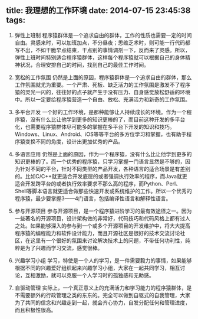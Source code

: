 title: 我理想的工作环境
date: 2014-07-15 23:45:38
tags:
---
1. 弹性上班制
程序猿群体是一个追求自由的群体，工作的性质也需要一定的时间自由。灵感来时，可以加班加点，不分昼夜；思维乏术时，则可能一行代码都写不出，不如干脆早点结束，干点别的事情调剂一下，反而来了灵感。所以，弹性上班时间特别适合程序猿群体，这样每个程序猿就可以根据自己的身体精神状况，合理安排自己的时间，找到自己的最佳工作时间。

2. 宽松的工作氛围
仍然是上面的原因，程序猿群体是一个追求自由的群体，那么工作氛围就尤为重要。一个严肃、死板、缺乏活力的工作氛围是激发不了程序猿的灵光一闪的，往往好的点子就产生于没有压力、自身感觉放松舒适的环境中。所以一定要给程序猿营造一个自由、放松、充满活力和新奇的工作氛围。

3. 多平台开发
一个好的工作环境，是那种能够让人持续成长的环境。作为一个程序猿，没有什么比让他学到更多的知识更棒的了，而目前这种开发的多平台化，也需要程序猿群体尽可能多的掌握在多平台下开发的知识和技巧。Windows、Linux、Android、iOS等等平台的多方位学习和掌握，也有助于程序猿变换不同的角度，设计出更加优秀的产品。

4. 多语言应用
仍然是上面的原因，作为一个程序猿，没有什么比让他学到更多的知识更棒的了。而一个优秀的程序猿，只学习掌握一门语言显然是不够的，因为针对不同的平台，针对不同类型的产品开发，各种语言的适合场景是有差别的。比如C/C++就更适合开发底层的或者强调执行效率的程序，而Java就更适合开发跨平台的或者执行效率要求不那么高的程序，而Python、Perl、Shell等脚本语言就更适合做那些快速开发或系统维护的工作。所以一个优秀的程序猿，最少要掌握3——4门语言，包括编译性语言和解释性语言。

5. 参与开源项目
参与开源项目，是一个程序猿进阶学习的最有效途径之一。因为一些著名的开源项目，设计架构做的非常好，代码技巧和代码风格上都有过人之处。如果能够深入的参与到一个或多个开源项目的开发维护中，将大大提高程序猿的编程能力和软件设计能力，而且开源社区是很好的技术交流讨论社区，在这里有一个很好的氛围来讨论解决技术上的问题，不带任何功利性，纯粹是为了兴趣而学习交流，感觉很棒。

6. 兴趣学习小组
学习，特使是一个人的学习，是一件需要毅力的事情，如果能够根据不同的兴趣爱好组织起来兴趣学习小组，大家在一起共同学习，相互讨论，互相激励，就可以克服一个人学习时的孤独感和无助感。

7. 自驱动管理
实际上，一个真正意义上的充满活力和学习能力的程序猿群体，是不需要额外的行政管理之类的东东的。完全可以做到自驱式的自我管理，大家为了共同的信念和兴趣走到一起，就会齐心协力，自发分配任何和管理进度，而且积极性很高。
